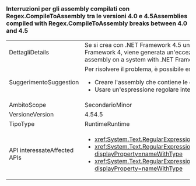 ### <a name="assemblies-compiled-with-regexcompiletoassembly-breaks-between-40-and-45"></a><span data-ttu-id="3cdd3-101">Interruzioni per gli assembly compilati con Regex.CompileToAssembly tra le versioni 4.0 e 4.5</span><span class="sxs-lookup"><span data-stu-id="3cdd3-101">Assemblies compiled with Regex.CompileToAssembly breaks between 4.0 and 4.5</span></span>

|   |   |
|---|---|
|<span data-ttu-id="3cdd3-102">Dettagli</span><span class="sxs-lookup"><span data-stu-id="3cdd3-102">Details</span></span>|<span data-ttu-id="3cdd3-103">Se si crea con .NET Framework 4.5 un assembly di espressioni regolari compilate destinato a .NET Framework 4, quando si prova a usare una delle espressioni regolari dell'assembly in un sistema in cui è installato .NET Framework 4, viene generata un'eccezione.</span><span class="sxs-lookup"><span data-stu-id="3cdd3-103">If an assembly of compiled regular expressions is built with the .NET Framework 4.5 but targets the .NET Framework 4, attempting to use one of the regular expressions in that assembly on a system with .NET Framework 4 installed throws an exception.</span></span>|
|<span data-ttu-id="3cdd3-104">Suggerimento</span><span class="sxs-lookup"><span data-stu-id="3cdd3-104">Suggestion</span></span>|<span data-ttu-id="3cdd3-105">Per risolvere il problema, è possibile eseguire una delle operazioni seguenti:</span><span class="sxs-lookup"><span data-stu-id="3cdd3-105">To work around this problem, you can do either of the following:</span></span><ul><li><span data-ttu-id="3cdd3-106">Creare l'assembly che contiene le espressioni regolari con .NET Framework 4.</span><span class="sxs-lookup"><span data-stu-id="3cdd3-106">Build the assembly that contains the regular expressions with the .NET Framework 4.</span></span></li><li><span data-ttu-id="3cdd3-107">Usare un'espressione regolare interpretata.</span><span class="sxs-lookup"><span data-stu-id="3cdd3-107">Use an interpreted regular expression.</span></span></li></ul>|
|<span data-ttu-id="3cdd3-108">Ambito</span><span class="sxs-lookup"><span data-stu-id="3cdd3-108">Scope</span></span>|<span data-ttu-id="3cdd3-109">Secondario</span><span class="sxs-lookup"><span data-stu-id="3cdd3-109">Minor</span></span>|
|<span data-ttu-id="3cdd3-110">Versione</span><span class="sxs-lookup"><span data-stu-id="3cdd3-110">Version</span></span>|<span data-ttu-id="3cdd3-111">4.5</span><span class="sxs-lookup"><span data-stu-id="3cdd3-111">4.5</span></span>|
|<span data-ttu-id="3cdd3-112">Tipo</span><span class="sxs-lookup"><span data-stu-id="3cdd3-112">Type</span></span>|<span data-ttu-id="3cdd3-113">Runtime</span><span class="sxs-lookup"><span data-stu-id="3cdd3-113">Runtime</span></span>|
|<span data-ttu-id="3cdd3-114">API interessate</span><span class="sxs-lookup"><span data-stu-id="3cdd3-114">Affected APIs</span></span>|<ul><li><xref:System.Text.RegularExpressions.Regex.CompileToAssembly(System.Text.RegularExpressions.RegexCompilationInfo[],System.Reflection.AssemblyName)?displayProperty=nameWithType></li><li><xref:System.Text.RegularExpressions.Regex.CompileToAssembly(System.Text.RegularExpressions.RegexCompilationInfo[],System.Reflection.AssemblyName,System.Reflection.Emit.CustomAttributeBuilder[])?displayProperty=nameWithType></li><li><xref:System.Text.RegularExpressions.Regex.CompileToAssembly(System.Text.RegularExpressions.RegexCompilationInfo[],System.Reflection.AssemblyName,System.Reflection.Emit.CustomAttributeBuilder[],System.String)?displayProperty=nameWithType></li></ul>|

